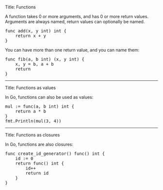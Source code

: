 Title: Functions

A function takes 0 or more arguments, and has 0 or more return values. Arguments
are always named, return values can optionally be named.

<pre class="prettyprint" data-lang="go">
func add(x, y int) int {
	return x + y
}
</pre>

You can have more than one return value, and you can name them:

<pre class="prettyprint" data-lang="go">
func fib(a, b int) (x, y int) {
	x, y = b, a + b
	return
}
</pre>

---
Title: Functions as values

In Go, functions can also be used as values:

<pre class="prettyprint" data-lang="go">
mul := func(a, b int) int {
	return a * b
}
fmt.Println(mul(3, 4))
</pre>

---
Title: Functions as closures

In Go, functions are also closures:

<pre class="prettyprint" data-lang="go">
func create_id_generator() func() int {
	id := 0
	return func() int {
		id++
		return id
	}
}
</pre>
